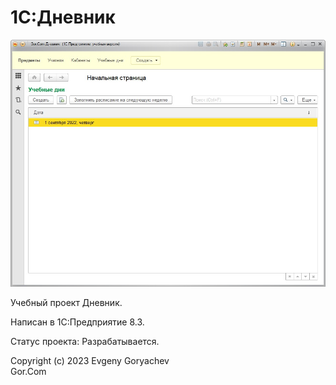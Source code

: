 # 1С:Дневник

![Screenshot1.jpg](Screenshot1.jpg)


Учебный проект Дневник.


Написан в 1С:Предприятие 8.3.

Статус проекта: Разрабатывается.


Copyright (c) 2023 Evgeny Goryachev    
Gor.Com 

